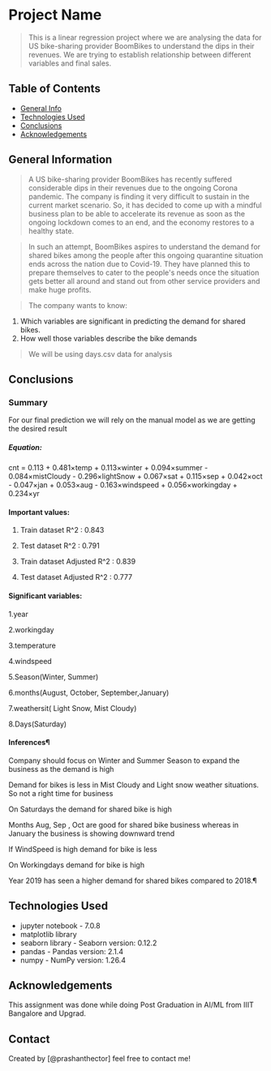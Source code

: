 # Project Name
> This is a linear regression project where we are analysing the data for US bike-sharing provider BoomBikes to understand the dips in their revenues. We are trying to establish relationship between different variables and final sales.


## Table of Contents
* [General Info](#general-information)
* [Technologies Used](#technologies-used)
* [Conclusions](#conclusions)
* [Acknowledgements](#acknowledgements)

<!-- You can include any other section that is pertinent to your problem -->

## General Information
> A US bike-sharing provider BoomBikes has recently suffered considerable dips in their revenues due to the ongoing Corona pandemic. The company is finding it very difficult to sustain in the current market scenario. So, it has decided to come up with a mindful business plan to be able to accelerate its revenue as soon as the ongoing lockdown comes to an end, and the economy restores to a healthy state.

> In such an attempt, BoomBikes aspires to understand the demand for shared bikes among the people after this ongoing quarantine situation ends across the nation due to Covid-19. They have planned this to prepare themselves to cater to the people's needs once the situation gets better all around and stand out from other service providers and make huge profits.

> The company wants to know:
1) Which variables are significant in predicting the demand for shared bikes.
2) How well those variables describe the bike demands

> We will be using days.csv data for analysis 

## Conclusions
### Summary

For our final prediction we will rely on the manual model as we are getting the desired result

##### Equation: 

cnt = 0.113 + 0.481×temp + 0.113×winter + 0.094×summer - 0.084×mistCloudy - 0.296×lightSnow + 0.067×sat + 0.115×sep + 0.042×oct - 0.047×jan + 0.053×aug - 0.163×windspeed + 0.056×workingday + 0.234×yr

#### Important values:
1. Train dataset R^2 : 0.843
   
2. Test dataset R^2 : 0.791
   
3. Train dataset Adjusted R^2 : 0.839
   
4. Test dataset Adjusted R^2 : 0.777
   
#### Significant variables:
1.year

2.workingday

3.temperature

4.windspeed

5.Season(Winter, Summer)

6.months(August, October, September,January)

7.weathersit( Light Snow, Mist Cloudy)

8.Days(Saturday)

#### Inferences¶
Company should focus on Winter and Summer Season to expand the business as the demand is high

Demand for bikes is less in Mist Cloudy and Light snow weather situations. So not a right time for business

On Saturdays the demand for shared bike is high

Months Aug, Sep , Oct are good for shared bike business whereas in January the business is showing downward trend

If WindSpeed is high demand for bike is less

On Workingdays demand for bike is high

Year 2019 has seen a higher demand for shared bikes compared to 2018.¶


## Technologies Used
- jupyter notebook - 7.0.8
- matplotlib library
- seaborn library - Seaborn version: 0.12.2
- pandas - Pandas version: 2.1.4
- numpy - NumPy version: 1.26.4

## Acknowledgements
This assignment was done while doing Post Graduation in AI/ML from IIIT Bangalore and Upgrad.


## Contact
Created by [@prashanthector] feel free to contact me!


<!-- Optional -->
<!-- ## License -->
<!-- This project is open source and available under the [... License](). -->

<!-- You don't have to include all sections - just the one's relevant to your project -->

